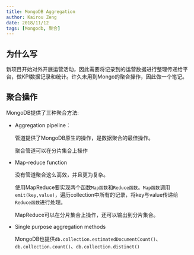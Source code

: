 ```yaml
---
title: MongoDB Aggregation
author: Kairou Zeng
date: 2018/11/12
tags: [Mongodb, 聚合]
---
```


## 为什么写

新项目开始对外开展运营活动，因此需要将记录到的运营数据进行整理传递给平台，做KPI数据记录和统计。许久未用到Mongo的聚合操作，因此做一个笔记。

## 聚合操作

MongoDB提供了三种聚合方法:

 - Aggregation pipeline：
 
    管道提供了MongoDB原生的操作，是数据聚合的最佳操作。

    聚合管道可以在分片集合上操作

- Map-reduce function

    没有管道聚合这么高效，并且更为复杂。

    使用MapReduce要实现两个函数`Map函数`和`Reduce函数`。`Map函数`调用`emit(key,value)`，遍历collection中所有的记录，将key与value传递给`Reduce函数`进行处理。

    MapReduce可以在分片集合上操作，还可以输出到分片集合。

- Single purpose aggregation methods

    MongoDB也提供`db.collection.estimatedDocumentCount()`、`db.collection.count()`、`db.collection.distinct()`

